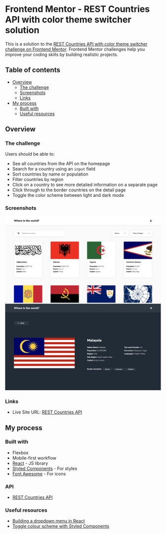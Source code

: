 # Frontend Mentor - REST Countries API with color theme switcher solution

This is a solution to the [REST Countries API with color theme switcher challenge on Frontend Mentor](https://www.frontendmentor.io/challenges/rest-countries-api-with-color-theme-switcher-5cacc469fec04111f7b848ca). Frontend Mentor challenges help you improve your coding skills by building realistic projects. 

## Table of contents

- [Overview](#overview)
  - [The challenge](#the-challenge)
  - [Screenshots](#screenshot)
  - [Links](#links)
- [My process](#my-process)
  - [Built with](#built-with)
  - [Useful resources](#useful-resources)

## Overview

### The challenge

Users should be able to:

- See all countries from the API on the homepage
- Search for a country using an `input` field
- Sort countries by name or population
- Filter countries by region
- Click on a country to see more detailed information on a separate page
- Click through to the border countries on the detail page
- Toggle the color scheme between light and dark mode 

### Screenshots

![A Preview of the REST Countries API Website](./screenshot-main-page.png)
![A Preview of the REST Countries API Website](./screenshot-country-info.png)


### Links

- Live Site URL: [REST Countries API](https://country-rest-api-sl.netlify.app/)

## My process

### Built with

- Flexbox
- Mobile-first workflow
- [React](https://reactjs.org/) - JS library
- [Styled Components](https://styled-components.com/) - For styles
- [Font Awesome](https://fontawesome.com/v5.15/how-to-use/on-the-web/using-with/react) - For icons

### API
- [REST Countries API](https://restcountries.com/)


### Useful resources

- [Building a dropdown menu in React](https://letsbuildui.dev/articles/building-a-dropdown-menu-component-with-react-hooks) 
- [Toggle colour scheme with Styled Components](https://www.smashingmagazine.com/2020/04/dark-mode-react-apps-styled-components/)

